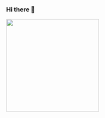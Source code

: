 ### Hi there 👋



<img src="https://cdn.jsdelivr.net/gh/httpsecure/gophers@master/GOPHER_ROCKS.png"  width="250" height="250">
